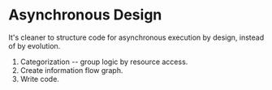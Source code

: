 # Asynchronous Design

It's cleaner to structure code for asynchronous execution by design, instead of by evolution.

1. Categorization -- group logic by resource access.
2. Create information flow graph.
3. Write code.

